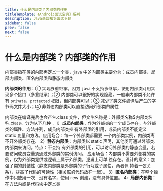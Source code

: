 ```yaml
---
title: 什么是内部类？内部类的作用
titleTemplate: 《Android面试宝典》系列
description: Java基础知识面试专题
sidebar: false
prev: false
next: false
---
```


# 什么是内部类？内部类的作用

内部类指在类的内部再定义一个类，`java` 中的内部类主要分为：成员内部类、局部内部类、匿名内部类和静态内部类

**内部类的作用**：① 实现多重继承，因为 `java` 不支持多继承，使用内部类可用实现多个接口（多重继承）；② 内部类可以很好的实现隐藏，一般非内部类不允许有 `private`、`protected` 权限，但内部类可以；③ 减少了类文件编译后产生的字节码文件大小；④ 非静态内部类可以直接访问外部类的属性

内部类在编译完后也会产生.class 文件，但文件名称是：外部类名称$内部类名称.class。分为以下几种：
1）**成员内部类**：作为外部类的一个成员存在，与外部类的属性、方法并列，成员内部类持
有外部类的引用，成员内部类不能定义 static 变量和方法。应用场合：每一个外部类都需要
一个内部类实例，内部类离不开外部类存在。
2）**静态内部类**：内部类以 static 声明，其他类可通过外部类.内部类来访问。特点：不会持
有外部类的引用，可以访问外部类的静态变量，若要访问成员变量须通过外部类的实例访问。
应用场合：内部类不需要外部类的实例，仅为外部类提供或逻辑上属于外部类，逻辑上可单
独存在。设计的意义：加强了类的封装性（静态内部类是外部类的子行为或子属性，两者保
持着一定关系），提高了代码的可读性（相关联的代码放在一起）。
3）**匿名内部类**：在整个操作中只使用一次，没有名字，使用 new 创建，没有具体位置。
4）**局部内部类**：在方法内或是代码块中定义类
